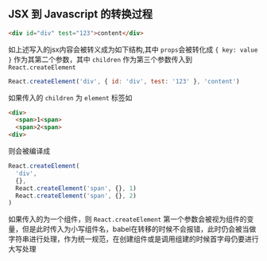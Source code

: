 ## JSX 到 Javascript 的转换过程

```html
<div id="div" test="123">content</div>
```

如上述写入的jsx内容会被转义成为如下结构,其中 `props`会被转化成 `{ key: value }` 作为其第二个参数，其中 `children` 作为第三个参数传入到 `React.createElement`

```js
React.createElement('div', { id: 'div', test: '123' }, 'content')
```

如果传入的 `children` 为 `element` 标签如

```html
<div>
  <span>1<span>
  <span>2<span>
<div>
```

则会被编译成

```js
React.createElement(
  'div',
  {},
  React.createElement('span', {}, 1)
  React.createElement('span', {}, 2)
)
```

如果传入的为一个组件，则 `React.createElement` 第一个参数会被视为组件的变量，但是此时传入为小写组件名，babel在转移的时候不会报错，此时仍会被当做字符串进行处理，作为统一规范，在创建组件或是调用组建的时候首字母仍要进行大写处理
